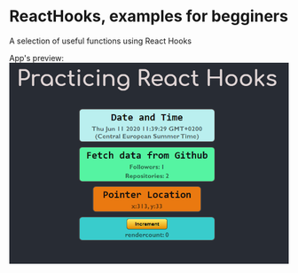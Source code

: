 # ReactHooks, examples for begginers

A selection of useful functions using React Hooks

App's preview:
![Figure](https://github.com/macrodrigues/ReactHooks-Examples/blob/master/images/App-preview.PNG?raw=true)
